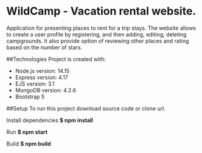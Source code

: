 # WildCamp - Vacation rental website.

Application for presenting places to rent for a trip stays.
The website allows to create a user profile by registering, and then adding, editing, deleting campgrounds. It also provide option of reviewing other places and rating based on the number of stars.

##Technologies
Project is created with:

- Node.js version: 14.15
- Express version: 4.17
- EJS version: 3.1
- MongoDB version: 4.2.6
- Bootstrap 5

##Setup
To run this project download source code or clone url.

Install dependencies
**$ npm install**

Run
**$ npm start**

Build
**$ npm build**
